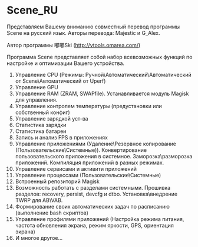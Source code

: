 # Scene_RU
Представляем Вашему вниманию совместный перевод программы Scene на русский язык.
Авторы перевода: Majestic и G_Alex.

Автор программы 嘟嘟Ski (http://vtools.omarea.com/)

Программа Scene представляет собой набор всевозможных функций по настройке и оптимизации Вашего устройства.
1. Управление CPU (Режимы: Ручной\Автоматический\Автоматический от Scene\Автоматический от Uperf)
2. Управление GPU
3. Управление RAM (ZRAM, SWAPfile). Устанавливается модуль Magisk для управления.
4. Управление контролем температуры (предустановки или собственный конфиг)
5. Управление зарядкой уст-ва
6. Статистика зарядки
7. Статистика батареи
8. Запись и анализ FPS в приложениях
9. Управление приложениями (Удаление\Резервное копирование (Пользовательские\Системные)). Конвертирование пользовательского приложения в системное. Заморозка\разморозка приложений. Компиляция приложений в разных режимах.
10. Управление сервисами и активити приложений
11. Управление процессами (Пользовательские\Системные)
12. Встроенный репозиторий Magisk
13. Возможность работать с разделами системными. Прошивка разделов: recovery, persist, devcfg и dtbo. Установка\внедрение TWRP для AB\VAB.
14. Формирование своих автоматических задач по расписанию (выполнение bash скриптов)
15. Управление профилями приложений (Настройка режима питания, частота обновления экрана, режим яркости, GPS, ориентация экрана)
16. И многое другое...
